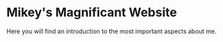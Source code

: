 # Mikey's Magnificant Website
Here you will find an introduction to the most important aspects about me. 

